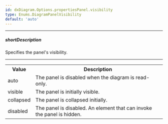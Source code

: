 ```yaml
---
id: dxDiagram.Options.propertiesPanel.visibility
type: Enums.DiagramPanelVisibility
default: 'auto'
---
```

---
##### shortDescription
Specifies the panel's visibility.

---

<table class="dx-table">
    <tr>
        <th>Value</th>
        <th>Description</th>
    </tr>
    <tr>
        <td>auto</td>
        <td>The panel is disabled when the diagram is read-only.</td>
    </tr>
    <tr>
        <td>visible</td>
        <td>The panel is initially visible.</td>
    </tr>
    <tr>
        <td>collapsed</td>
        <td>The panel is collapsed initially.</td>
    </tr>
    <tr>
        <td>disabled</td>
        <td>The panel is disabled. An element that can invoke the panel is hidden.</td>
    </tr>
</table>
